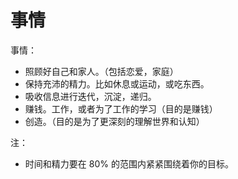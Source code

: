 # 事情

事情：

- 照顾好自己和家人。（包括恋爱，家庭）
- 保持充沛的精力。比如休息或运动，或吃东西。
- 吸收信息进行迭代，沉淀，递归。
- 赚钱。工作，或者为了工作的学习（目的是赚钱）
- 创造。（目的是为了更深刻的理解世界和认知）

注：

- 时间和精力要在 80% 的范围内紧紧围绕着你的目标。
